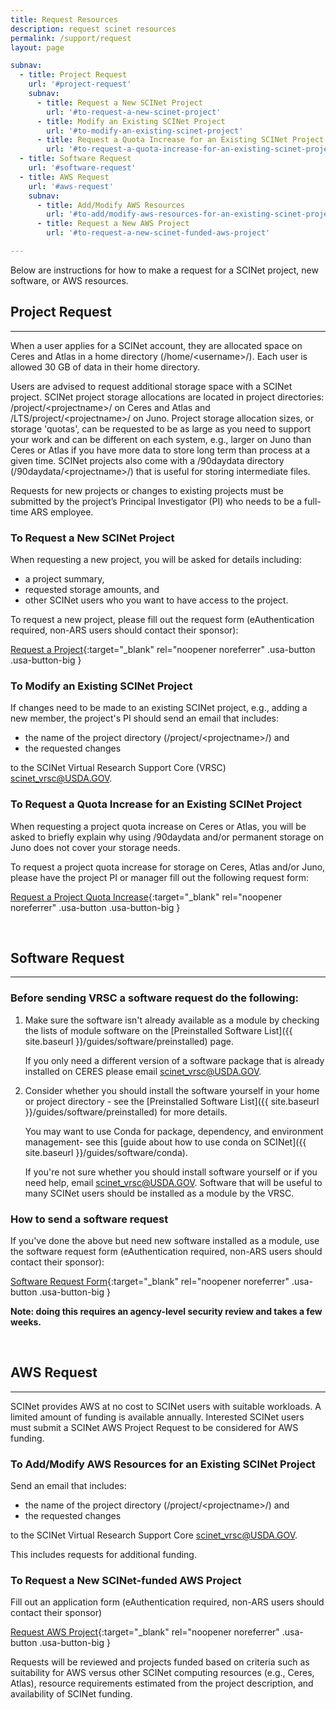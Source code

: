 ```yaml
---
title: Request Resources
description: request scinet resources
permalink: /support/request
layout: page

subnav:
  - title: Project Request
    url: '#project-request'
    subnav:
      - title: Request a New SCINet Project
        url: '#to-request-a-new-scinet-project'
      - title: Modify an Existing SCINet Project
        url: '#to-modify-an-existing-scinet-project'
      - title: Request a Quota Increase for an Existing SCINet Project
        url: '#to-request-a-quota-increase-for-an-existing-scinet-project'
  - title: Software Request
    url: '#software-request'
  - title: AWS Request
    url: '#aws-request'
    subnav: 
      - title: Add/Modify AWS Resources 
        url: '#to-add/modify-aws-resources-for-an-existing-scinet-project'
      - title: Request a New AWS Project 
        url: '#to-request-a-new-scinet-funded-aws-project'

---
```


Below are instructions for how to make a request for a SCINet project, new software, or AWS resources.

## Project Request
---

When a user applies for a SCINet account, they are allocated space on Ceres and Atlas in a home directory (/home/\<username>/). Each user is allowed 30 GB of data in their home directory.

Users are advised to request additional storage space with a SCINet project. SCINet project storage allocations are located in project directories: /project/\<projectname>/ on Ceres and Atlas and /LTS/project/\<projectname>/ on Juno. Project storage allocation sizes, or storage 'quotas', can be requested to be as large as you need to support your work and can be different on each system, e.g., larger on Juno than Ceres or Atlas if you have more data to store long term than process at a given time. SCINet projects also come with a /90daydata directory (/90daydata/\<projectname>/) that is useful for storing intermediate files.

Requests for new projects or changes to existing projects must be submitted by the project’s Principal Investigator (PI) who needs to be a full-time ARS employee. 

### To Request a New SCINet Project
When requesting a new project, you will be asked for details including:
* a project summary, 
* requested storage amounts, and
* other SCINet users who you want to have access to the project. 

To request a new project, please fill out the request form (eAuthentication required, non-ARS users should contact their sponsor):

[Request a Project](https://forms.office.com/g/wD9rYarVyn){:target="_blank" rel="noopener noreferrer"  .usa-button .usa-button-big }

### To Modify an Existing SCINet Project
If changes need to be made to an existing SCINet project, e.g., adding a new member, the project's PI should send an email that includes:
* the name of the project directory (/project/\<projectname>/) and 
* the requested changes 

to the SCINet Virtual Research Support Core (VRSC) [scinet_vrsc@USDA.GOV](mailto:scinet_vrsc@USDA.GOV?subject=modify%20project%20allocation).

### To Request a Quota Increase for an Existing SCINet Project
When requesting a project quota increase on Ceres or Atlas, you will be asked to briefly explain why using /90daydata and/or permanent storage on Juno does not cover your storage needs.  

To request a project quota increase for storage on Ceres, Atlas and/or Juno, please have the project PI or manager fill out the following request form:

[Request a Project Quota Increase](https://forms.office.com/g/ntnKBzJiKx){:target="_blank" rel="noopener noreferrer"  .usa-button .usa-button-big }



<br>

## Software Request
---
### Before sending VRSC a software request do the following:

1. Make sure the software isn't already available as a module by checking the lists of module software on the [Preinstalled Software List]({{ site.baseurl }}/guides/software/preinstalled) page.

   If you only need a different version of a software package that is already installed on CERES please email [scinet_vrsc@USDA.GOV](mailto:scinet_vrsc@USDA.GOV?subject=software%20request%20-%20add%20different%20version).

2. Consider whether you should install the software yourself in your home or project directory - see the [Preinstalled Software List]({{ site.baseurl }}/guides/software/preinstalled) for more details.

   You may want to use Conda for package, dependency, and environment management- see this [guide about how to use conda on SCINet]({{ site.baseurl }}/guides/software/conda).

   If you're not sure whether you should install software yourself or if you need help, email [scinet_vrsc@USDA.GOV](mailto:scinet_vrsc@USDA.GOV?subject=help%20with%20software). Software that will be useful to many SCINet users should be installed as a module by the VRSC.


### How to send a software request
If you've done the above but need new software installed as a module, use the software request form (eAuthentication required, non-ARS users should contact their sponsor):

[Software Request Form](https://apps.gov.powerapps.us/play/e/a3bf43b2-009c-43c2-9c4f-bcb2d87972fb/a/5b3265ab-3a98-4405-8557-01c1342690f7){:target="_blank" rel="noopener noreferrer"  .usa-button .usa-button-big }

**Note: doing this requires an agency-level security review and takes a few weeks.**

<br>

## AWS Request
---
SCINet provides AWS at no cost to SCINet users with suitable workloads. A limited amount of funding is available annually. Interested SCINet users must submit a SCINet AWS Project Request to be considered for AWS funding.

### To Add/Modify AWS Resources for an Existing SCINet Project 
Send an email that includes:
* the name of the project directory (/project/\<projectname>/) and 
* the requested changes

to the SCINet Virtual Research Support Core [scinet_vrsc@USDA.GOV](mailto:scinet_vrsc@USDA.GOV?subject=add%20AWS%20to%20SCINet%20project). 

This includes requests for additional funding.


### To Request a New SCINet-funded AWS Project 
Fill out an application form (eAuthentication required, non-ARS users should contact their sponsor)

[Request AWS Project](https://usda-scinet.atlassian.net/servicedesk/customer/portal/4/group/13/create/63){:target="_blank" rel="noopener noreferrer"  .usa-button .usa-button-big }

Requests will be reviewed and projects funded based on criteria such as suitability for AWS versus other SCINet computing resources (e.g., Ceres, Atlas), resource requirements estimated from the project description, and availability of SCINet funding.
